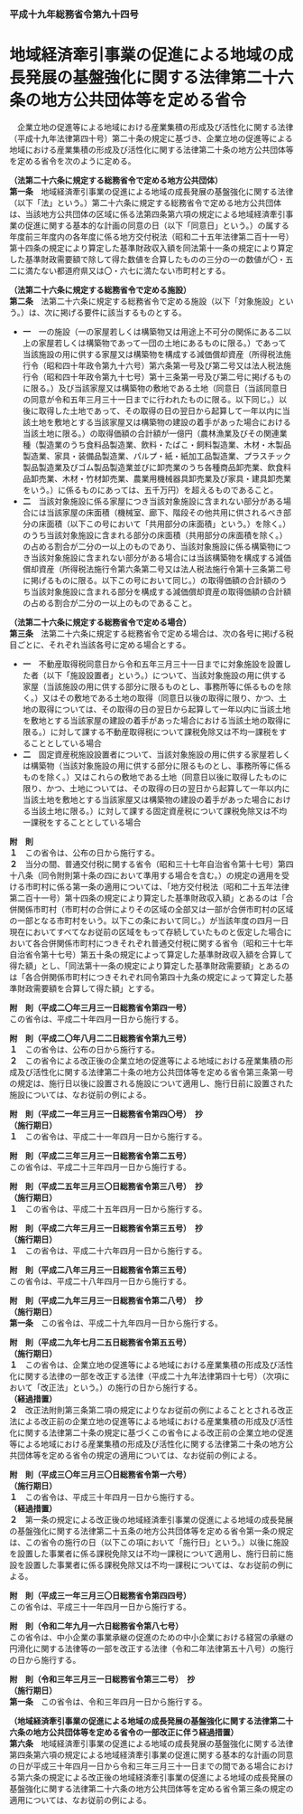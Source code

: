 ### 平成十九年総務省令第九十四号  
# 地域経済牽引事業の促進による地域の成長発展の基盤強化に関する法律第二十六条の地方公共団体等を定める省令  
　企業立地の促進等による地域における産業集積の形成及び活性化に関する法律（平成十九年法律第四十号）第二十条の規定に基づき、企業立地の促進等による地域における産業集積の形成及び活性化に関する法律第二十条の地方公共団体等を定める省令を次のように定める。  
  
**（法第二十六条に規定する総務省令で定める地方公共団体）**  
**第一条**　地域経済牽引事業の促進による地域の成長発展の基盤強化に関する法律（以下「法」という。）第二十六条に規定する総務省令で定める地方公共団体は、当該地方公共団体の区域に係る法第四条第六項の規定による地域経済牽引事業の促進に関する基本的な計画の同意の日（以下「同意日」という。）の属する年度前三年度内の各年度に係る地方交付税法（昭和二十五年法律第二百十一号）第十四条の規定により算定した基準財政収入額を同法第十一条の規定により算定した基準財政需要額で除して得た数値を合算したものの三分の一の数値が〇・五二に満たない都道府県又は〇・六七に満たない市町村とする。  
  
**（法第二十六条に規定する総務省令で定める施設）**  
**第二条**　法第二十六条に規定する総務省令で定める施設（以下「対象施設」という。）は、次に掲げる要件に該当するものとする。  
* **一**　一の施設（一の家屋若しくは構築物又は用途上不可分の関係にある二以上の家屋若しくは構築物であって一団の土地にあるものに限る。）であって当該施設の用に供する家屋又は構築物を構成する減価償却資産（所得税法施行令（昭和四十年政令第九十六号）第六条第一号及び第二号又は法人税法施行令（昭和四十年政令第九十七号）第十三条第一号及び第二号に掲げるものに限る。）及び当該家屋又は構築物の敷地である土地（同意日（当該同意日の同意が令和五年三月三十一日までに行われたものに限る。以下同じ。）以後に取得した土地であって、その取得の日の翌日から起算して一年以内に当該土地を敷地とする当該家屋又は構築物の建設の着手があった場合における当該土地に限る。）の取得価額の合計額が一億円（農林漁業及びその関連業種（製造業のうち食料品製造業、飲料・たばこ・飼料製造業、木材・木製品製造業、家具・装備品製造業、パルプ・紙・紙加工品製造業、プラスチック製品製造業及びゴム製品製造業並びに卸売業のうち各種商品卸売業、飲食料品卸売業、木材・竹材卸売業、農業用機械器具卸売業及び家具・建具卸売業をいう。）に係るものにあっては、五千万円）を超えるものであること。  
* **二**　当該対象施設に係る家屋につき当該対象施設に含まれない部分がある場合には当該家屋の床面積（機械室、廊下、階段その他共用に供されるべき部分の床面積（以下この号において「共用部分の床面積」という。）を除く。）のうち当該対象施設に含まれる部分の床面積（共用部分の床面積を除く。）の占める割合が二分の一以上のものであり、当該対象施設に係る構築物につき当該対象施設に含まれない部分がある場合には当該構築物を構成する減価償却資産（所得税法施行令第六条第二号又は法人税法施行令第十三条第二号に掲げるものに限る。以下この号において同じ。）の取得価額の合計額のうち当該対象施設に含まれる部分を構成する減価償却資産の取得価額の合計額の占める割合が二分の一以上のものであること。  
  
**（法第二十六条に規定する総務省令で定める場合）**  
**第三条**　法第二十六条に規定する総務省令で定める場合は、次の各号に掲げる税目ごとに、それぞれ当該各号に定める場合とする。  
* **一**　不動産取得税同意日から令和五年三月三十一日までに対象施設を設置した者（以下「施設設置者」という。）について、当該対象施設の用に供する家屋（当該施設の用に供する部分に限るものとし、事務所等に係るものを除く。）又はその敷地である土地の取得（同意日以後の取得に限り、かつ、土地の取得については、その取得の日の翌日から起算して一年以内に当該土地を敷地とする当該家屋の建設の着手があった場合における当該土地の取得に限る。）に対して課する不動産取得税について課税免除又は不均一課税をすることとしている場合  
* **二**　固定資産税施設設置者について、当該対象施設の用に供する家屋若しくは構築物（当該対象施設の用に供する部分に限るものとし、事務所等に係るものを除く。）又はこれらの敷地である土地（同意日以後に取得したものに限り、かつ、土地については、その取得の日の翌日から起算して一年以内に当該土地を敷地とする当該家屋又は構築物の建設の着手があった場合における当該土地に限る。）に対して課する固定資産税について課税免除又は不均一課税をすることとしている場合  
  
**附　則**  
**１**　この省令は、公布の日から施行する。  
**２**　当分の間、普通交付税に関する省令（昭和三十七年自治省令第十七号）第四十八条（同令附則第十条の四において準用する場合を含む。）の規定の適用を受ける市町村に係る第一条の適用については、「地方交付税法（昭和二十五年法律第二百十一号）第十四条の規定により算定した基準財政収入額」とあるのは「合併関係市町村（市町村の合併によりその区域の全部又は一部が合併市町村の区域の一部となる市町村をいう。以下この条において同じ。）が当該年度の四月一日現在においてすべてなお従前の区域をもって存続していたものと仮定した場合において各合併関係市町村につきそれぞれ普通交付税に関する省令（昭和三十七年自治省令第十七号）第五十条の規定によって算定した基準財政収入額を合算して得た額」とし、「同法第十一条の規定により算定した基準財政需要額」とあるのは「各合併関係市町村につきそれぞれ同令第四十九条の規定によって算定した基準財政需要額を合算して得た額」とする。  
  
**附　則（平成二〇年三月三一日総務省令第四一号）**  
この省令は、平成二十年四月一日から施行する。  
  
**附　則（平成二〇年八月二二日総務省令第九三号）**  
**１**　この省令は、公布の日から施行する。  
**２**　この省令による改正後の企業立地の促進等による地域における産業集積の形成及び活性化に関する法律第二十条の地方公共団体等を定める省令第三条第一号の規定は、施行日以後に設置される施設について適用し、施行日前に設置された施設については、なお従前の例による。  
  
**附　則（平成二一年三月三一日総務省令第四〇号）　抄**  
**（施行期日）**  
**１**　この省令は、平成二十一年四月一日から施行する。  
  
**附　則（平成二三年三月三一日総務省令第二五号）**  
この省令は、平成二十三年四月一日から施行する。  
  
**附　則（平成二五年三月三〇日総務省令第三八号）　抄**  
**（施行期日）**  
**１**　この省令は、平成二十五年四月一日から施行する。  
  
**附　則（平成二六年三月三一日総務省令第三五号）　抄**  
**（施行期日）**  
**１**　この省令は、平成二十六年四月一日から施行する。  
  
**附　則（平成二八年三月三一日総務省令第三五号）**  
この省令は、平成二十八年四月一日から施行する。  
  
**附　則（平成二九年三月三一日総務省令第二八号）　抄**  
**（施行期日）**  
**第一条**　この省令は、平成二十九年四月一日から施行する。  
  
**附　則（平成二九年七月二五日総務省令第五五号）**  
**（施行期日）**  
**１**　この省令は、企業立地の促進等による地域における産業集積の形成及び活性化に関する法律の一部を改正する法律（平成二十九年法律第四十七号）（次項において「改正法」という。）の施行の日から施行する。  
**（経過措置）**  
**２**　改正法附則第三条第二項の規定によりなお従前の例によることとされる改正法による改正前の企業立地の促進等による地域における産業集積の形成及び活性化に関する法律第二十条の規定に基づくこの省令による改正前の企業立地の促進等による地域における産業集積の形成及び活性化に関する法律第二十条の地方公共団体等を定める省令の規定の適用については、なお従前の例による。  
  
**附　則（平成三〇年三月三〇日総務省令第一六号）**  
**（施行期日）**  
**１**　この省令は、平成三十年四月一日から施行する。  
**（経過措置）**  
**２**　第一条の規定による改正後の地域経済牽引事業の促進による地域の成長発展の基盤強化に関する法律第二十五条の地方公共団体等を定める省令第一条の規定は、この省令の施行の日（以下この項において「施行日」という。）以後に施設を設置した事業者に係る課税免除又は不均一課税について適用し、施行日前に施設を設置した事業者に係る課税免除又は不均一課税については、なお従前の例による。  
  
**附　則（平成三一年三月三〇日総務省令第四四号）**  
この省令は、平成三十一年四月一日から施行する。  
  
**附　則（令和二年九月一六日総務省令第八七号）**  
この省令は、中小企業の事業承継の促進のための中小企業における経営の承継の円滑化に関する法律等の一部を改正する法律（令和二年法律第五十八号）の施行の日から施行する。  
  
**附　則（令和三年三月三一日総務省令第三二号）　抄**  
**（施行期日）**  
**第一条**　この省令は、令和三年四月一日から施行する。  
  
**（地域経済牽引事業の促進による地域の成長発展の基盤強化に関する法律第二十六条の地方公共団体等を定める省令の一部改正に伴う経過措置）**  
**第六条**　地域経済牽引事業の促進による地域の成長発展の基盤強化に関する法律第四条第六項の規定による地域経済牽引事業の促進に関する基本的な計画の同意の日が平成三十年四月一日から令和三年三月三十一日までの間である場合における第六条の規定による改正後の地域経済牽引事業の促進による地域の成長発展の基盤強化に関する法律第二十六条の地方公共団体等を定める省令第三条の規定の適用については、なお従前の例による。  
  
